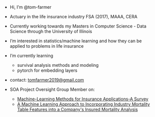 - Hi, I’m @tom-farmer
- Actuary in the life insurance industry FSA (2017), MAAA, CERA
- Currently working towards my Masters in Computer Science - Data Science through the University of Illinois
- I’m interested in statistics/machine learning and how they can be applied to problems in life insurance
- I’m currently learning 
  - survival analysis methods and modeling
  - pytorch for embedding layers
- contact: tomfarmer2019@gmail.com


- SOA Project Oversight Group Member on:
  - [Machine-Learning Methods for Insurance Applications-A Survey](https://www.soa.org/resources/research-reports/2019/machine-learning-methods/)
  - [A Machine Learning Approach to Incorporating Industry Mortality Table Features into a Company's Insured Mortality Analysis](https://www.soa.org/resources/research-reports/2019/2019-machine-learning-approach/)

